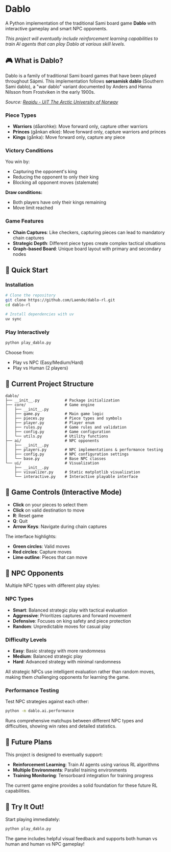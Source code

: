 # Dablo

A Python implementation of the traditional Sami board game **Dablo** with interactive gameplay and smart NPC opponents.

*This project will eventually include reinforcement learning capabilities to train AI agents that can play Dablo at various skill levels.*

## 🎮 What is Dablo?

Dablo is a family of traditional Sami board games that have been played throughout Sápmi. This implementation follows **sørsamisk dablo** (Southern Sami dablo), a "war dablo" variant documented by Anders and Hanna Nilsson from Frostviken in the early 1900s.

*Source: [Reaidu - UiT The Arctic University of Norway](https://result.uit.no/reaidu/ressurser/aktiviteter/dablo/)*

### Piece Types
- **Warriors** (dåarohke): Move forward only, capture other warriors
- **Princes** (gånkan elkie): Move forward only, capture warriors and princes  
- **Kings** (gånka): Move forward only, capture any piece

### Victory Conditions
You win by:
- Capturing the opponent's king
- Reducing the opponent to only their king
- Blocking all opponent moves (stalemate)

**Draw conditions:**
- Both players have only their kings remaining
- Move limit reached

### Game Features
- **Chain Captures**: Like checkers, capturing pieces can lead to mandatory chain captures
- **Strategic Depth**: Different piece types create complex tactical situations
- **Graph-based Board**: Unique board layout with primary and secondary nodes

## 🚀 Quick Start

### Installation
```bash
# Clone the repository
git clone https://github.com/Laende/dablo-rl.git
cd dablo-rl

# Install dependencies with uv
uv sync
```

### Play Interactively
```bash
python play_dablo.py
```

Choose from:
- Play vs NPC (Easy/Medium/Hard)
- Play vs Human (2 players)

## 📁 Current Project Structure

```
dablo/
├── __init__.py           # Package initialization
├── core/                 # Game engine
│   ├── __init__.py
│   ├── game.py           # Main game logic
│   ├── pieces.py         # Piece types and symbols
│   ├── player.py         # Player enum
│   ├── rules.py          # Game rules and validation
│   ├── config.py         # Game configuration
│   └── utils.py          # Utility functions
├── ai/                   # NPC opponents
│   ├── __init__.py
│   ├── players.py        # NPC implementations & performance testing
│   ├── config.py         # NPC configuration settings
│   └── base.py           # Base NPC classes
└── ui/                   # Visualization
    ├── __init__.py
    ├── visualizer.py     # Static matplotlib visualization
    └── interactive.py    # Interactive playable interface
```

## 🎯 Game Controls (Interactive Mode)

- **Click** on your pieces to select them
- **Click** on valid destination to move
- **R**: Reset game
- **Q**: Quit
- **Arrow Keys**: Navigate during chain captures

The interface highlights:
- **Green circles**: Valid moves
- **Red circles**: Capture moves
- **Lime outline**: Pieces that can move

## 🤖 NPC Opponents

Multiple NPC types with different play styles:

### NPC Types
- **Smart**: Balanced strategic play with tactical evaluation
- **Aggressive**: Prioritizes captures and forward movement
- **Defensive**: Focuses on king safety and piece protection
- **Random**: Unpredictable moves for casual play

### Difficulty Levels
- **Easy**: Basic strategy with more randomness
- **Medium**: Balanced strategic play
- **Hard**: Advanced strategy with minimal randomness

All strategic NPCs use intelligent evaluation rather than random moves, making them challenging opponents for learning the game.

### Performance Testing
Test NPC strategies against each other:
```bash
python -m dablo.ai.performance
```
Runs comprehensive matchups between different NPC types and difficulties, showing win rates and detailed statistics.

## 🔮 Future Plans

This project is designed to eventually support:
- **Reinforcement Learning**: Train AI agents using various RL algorithms
- **Multiple Environments**: Parallel training environments
- **Training Monitoring**: Tensorboard integration for training progress

The current game engine provides a solid foundation for these future RL capabilities.

## 🎲 Try It Out!

Start playing immediately:
```bash
python play_dablo.py
```

The game includes helpful visual feedback and supports both human vs human and human vs NPC gameplay!